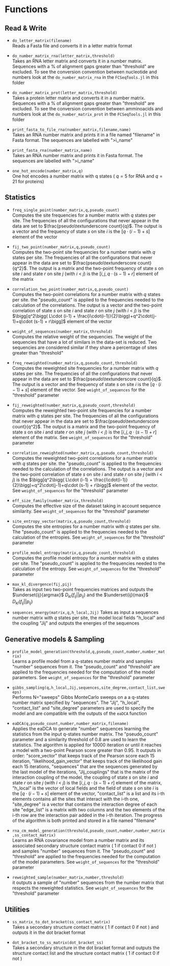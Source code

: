 # Functions

## Read & Write 


- `do_letter_matrix(filename)`   
Reads a Fasta file and converts it in a letter matrix format

- `do_number_matrix_rna(letter_matrix,threshold)`  
Takes an RNA letter matrix and converts it in a number matrix. Sequences with a % of alignment gaps greater than "threshold" are excluded. To see the conversion convention between nucleotide and numbers look at the `do_number_matrix_rna` in the `FCSeqTools.jl` in this folder

- `do_number_matrix_prot(letter_matrix,threshold)`    
Takes a protein letter matrix and converts it in a number matrix. Sequences with a % of alignment gaps greater than "threshold" are excluded. To see the conversion convention between amminoacids and numbers look at the `do_number_matrix_prot` in the `FCSeqTools.jl` in this folder

- `print_fasta_to_file_rna(number_matrix,filename,name)`   
Takes an RNA number matrix and prints it in a file named "filename" in Fasta format. The sequences are labelled with ">i_name"

- `print_fasta_rna(number_matrix,name)`  
Takes an RNA number matrix and prints it in Fasta format. The sequences are labelled with ">i_name"

- `one_hot_encode(number_matrix,q)`   
One hot encodes a number matrix with q states ( $q=5$ for RNA and $q=21$ for proteins)


## Statistics


- `freq_single_point(number_matrix,q,pseudo_count)`  
Computes the site frequencies for a number matrix with $q$ states per site. The frequencies of all the configurations that never appear in the data are set to $\frac{pseudo\textunderscore count}{q}$. The output is a vector and the frequency of state $s$ on site $i$ is the $[q\cdot(i-1)+s]$ element of the vector

- `fij_two_point(number_matrix,q,pseudo_count) `  
Computes the two-point site frequencies for a number matrix with $q$ states per site. The frequencies of all the configurations that never appear in the data are set to $\frac{pseudo\textunderscore count}{q^2}$. The output is a matrix and the two-point frequency of state $s$ on site $i$ and state $r$ on site $j$ (with $i$ < $j$) is the $[i,j,q\cdot (s-1) + r]$ element of the matrix

- `correlation_two_point(number_matrix,q,pseudo_count)`  
Computes the two-point correlations for a number matrix with $q$ states per site. the "pseudo_count" is applied to the frequencies needed to the calculation of the correlations. The output is a vector and the two-point correlation of state $s$ on site $i$ and state $r$ on site $j$ (with $i$ < $j$) is the $\bigg[q^2\bigg( L\cdot (i-1) + \frac{i\cdot(i-1)}{2}\bigg)+q^2\cdot(j-1)+q\cdot (s-1) + r\bigg]$ element of the vector

- `weight_of_sequences(number_matrix,threshold)`  
Computes the relative weight of the sequencies. The weight of the sequencies that have a lot of similars in the data-set is reduced. Two sequencies are considered similar if they share a percentage of sites greater than "threshold"

- `freq_reweighted(number_matrix,q,pseudo_count,threshold) `  
Computes the reweighted site frequencies for a number matrix with $q$ states per site. The frequencies of all the configurations that never appear in the data are set to $\frac{pseudo\textunderscore count}{q}$. The output is a vector and the frequency of state $s$ on site $i$ is the $[q\cdot(i-1)+s]$ element of the vector. See `weight_of_sequences` for the "threshold" parameter


- `fij_reweighted(number_matrix,q,pseudo_count,threshold) `  
Computes the reweighted two-point site frequencies for a number matrix with $q$ states per site. The frequencies of all the configurations that never appear in the data are set to $\frac{pseudo\textunderscore count}{q^2}$. The output is a matrix and the two-point frequency of state $s$ on site $i$ and state $r$ on site $j$ (with $i$ < $j$) is the $[i,j,q\cdot (s-1) + r]$ element of the matrix. See `weight_of_sequences` for the "threshold" parameter

- `correlation_reweighted(number_matrix,q,pseudo_count,threshold)  `  
Computes the reweighted two-point correlations for a number matrix with $q$ states per site. the "pseudo_count" is applied to the frequencies needed to the calculation of the correlations. The output is a vector and the two-point correlation of state $s$ on site $i$ and state $r$ on site $j$ (with $i$ < $j$) is the $\bigg[q^2\bigg( L\cdot (i-1) + \frac{i\cdot(i-1)}{2}\bigg)+q^2\cdot(j-1)+q\cdot (s-1) + r\bigg]$ element of the vector. See `weight_of_sequences` for the "threshold" parameter


- `eff_size_family(number_matrix,threshold)`  
Computes the effective size of the dataset taking in account sequence similarity. See `weight_of_sequences` for the "threshold" parameter

- `site_entropy_vector(matrix,q,pseudo_count,threshold)`  
Computes the site entropies for a number matrix with $q$ states per site. The "pseudo_count" is applied to the frequencies needed to the calculation of the entropies. See `weight_of_sequences` for the "threshold" parameter

- `profile_model_entropy(matrix,q,pseudo_count,threshold)`  
Computes the profile model entropy for a number matrix with $q$ states per site. The "pseudo_count" is applied to the frequencies needed to the calculation of the entropy. See `weight_of_sequences` for the "threshold" parameter

- `max_kl_divergence(fij,pij)`  
Takes as input two two-point frequencies matrices and outputs  the $\underset{ij}{argmax}$  $D_{kl}( f_{ij} || p_{ij} )$ and the $\underset{ij}{max}$     $D_{kl}( f_{ij} || p_{ij} )$

- `sequences_energy(matrix,q,h_local,Jij)`
Takes as input a sequences number matrix with $q$ states per site, the model local fields "h_local" and the coupling "Jij" and outputs the energies of the sequences


## Generative models & Sampling 


- `profile_model_generation(threshold,q,pseudo_count,number,number_matrix)`  
Learns a profile model from a q-states number matrix and samples "number" sequences from it.  The "pseudo_count" and "threshold" are applied to the frequencies needed for the computation of the model parameters. See `weight_of_sequences` for the "threshold" parameter

- `gibbs_sampling(q,h_local,Jij,sequences,site_degree,contact_list,sweeps)`  
Performs N="sweeps" Gibbs MonteCarlo sweeps on a a q-states number matrix specified by "sequences". The "Jij", "h_local", "contact_list" and "site_degree" parameters are used to specify the model and are compatible with the outputs of the `eaDCA` function  

- `eaDCA(q,pseudo_count,number,number_matrix,filename)`  
Applies the eaDCA to generate "number" sequences learning the statistics from the input q-states number matrix. The "pseudo_count" parameter and a similarity threshold of 0.8 are used to learn the statistics. The algorithm is applied for 10000 iteration or until it reaches a model with a two-point Pearson score greater than 0.95. It outputs in order:  "score_vector" that keeps track of the Pearson score each 15 iteration, "likelihood_gain_vector" that keeps track of the likelihood gain each 15 iterations, "sequences" that are the sequences generated by the last model of the iterations, "Jij_couplings" that is the matrix of  the interaction coupling of the model, the coupling of state $s$ on site $i$ and state $r$ on site $j$ (with $i$ < $j$) is the $[i,j,q\cdot (s-1) + r]$ element of the matrix, "h_local" is the vector of local fields and the field of state $s$ on site $i$ is the $[q\cdot(i-1)+s]$ element of the vector, "contact_list" is a list and its i-th elements contains all the sites that interact with the i-th one, "site_degree" is a vector that contains the interaction degree of each site "edge_list" is a matrix with two columns and the two elements of the i-th row are the interaction pair added in the i-th iteration. The progress of the algorithm is both printed and stored in a file named "filemane"

- `rna_cm_model_generation(threshold,pseudo_count,number,number_matrix,ss_contact_matrix)	`  
Learns an RNA covariance model from a number matrix and its associated secondary structure contact matrix ( 1 if contact 0 if not ) and samples "number" sequences from it.  The "pseudo_count" and "threshold" are applied to the frequencies needed for the computation of the model parameters. See `weight_of_sequences` for the "threshold" parameter

- `reweighted_sample(number_matrix,number,threshold)`  
it outputs a sample of "number" sequences from the number matrix that respects the reweighted statistics. See `weight_of_sequences` for the "threshold" parameter




## Utilities


- `ss_matrix_to_dot_bracket(ss_contact_matrix)`  
Takes a secondary structure contact matrix ( 1 if contact 0 if not ) and outputs it in the dot bracket format

- `dot_bracket_to_ss_matrix(dot_bracket_ss)`  
Takes a secondary structure in the dot bracket format and outputs the structure contact list and the structure contact matrix ( 1 if contact 0 if not )



